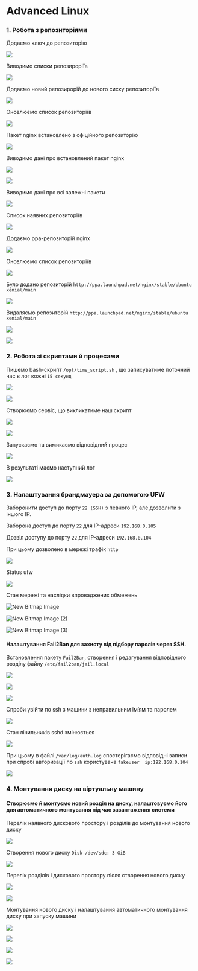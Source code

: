 # Advanced Linux

### 1. Робота з репозиторіями

Додаємо ключ до репозиторію

![](Report/image1.png)

Виводимо списки репозироріїв

![](Report/image2.png)

Додаємо новий репозирорій до нового сиску репозиторіїв

![](Report/image3.png)

Оновлюємо список репозиторіїв

![](Report/image4.png)

Пакет nginx встановлено з офіційного репозиторію

![](Report/image5.png)

Виводимо дані про встановлений пакет nginx

![](Report/image6.png)

![](Report/image7.png)

Виводимо дані про всі залежні пакети

![](Report/image8.png)

Список наявних репозиторіїв

![](Report/image9.png)

Додаємо ppa-репозиторій nginx

![](Report/image10.png)

Оновлюємо список репозиторіїв

![](Report/image11.png)

Було додано репозиторій  `http://ppa.launchpad.net/nginx/stable/ubuntu xenial/main`

![](Report/image12.png)

Видаляємо репозиторій  `http://ppa.launchpad.net/nginx/stable/ubuntu xenial/main`

![](Report/image13.png)

![](Report/image14.png)



### 2. Робота зі скриптами й процесами

   Пишемо bash-скрипт `/opt/time_script.sh` , що записуватиме поточний час в лог кожні `15 секунд`

   ![](Report/image15.png)

   ![](Report/image16.png)

   Створюємо сервіс, що викликатиме наш скрипт

   ![](Report/image17.png)

   ![](Report/image18.png)

   Запускаємо та вимикаємо відповідний процес

   ![](Report/image19.png)

   В результаті маємо наступний лог

   ![](Report/image20.png)




### 3. Налаштування брандмауера за допомогою UFW


Заборонити доступ до порту `22 (SSH)` з певного IP, але дозволити з іншого IP.

Заборона доступ до порту `22` для IP-адреси `192.168.0.105`

Дозвіл доступу до порту `22` для IP-адреси `192.168.0.104`

При цьому дозволено в мережі трафік `http`

![](Report/image21.png)

Status ufw

![](Report/image22.png)

Стан мережі та наслідки впроваджених обмежень

![New Bitmap Image](Report/image23.png)

![New Bitmap Image (2)](Report/image24.png)

![New Bitmap Image (3)](Report/image25.png)



#### Налаштування Fail2Ban для захисту від підбору паролів через SSH.

Встановлення пакету `Fail2Ban`, створення і редагування відповідного розділу файлу `/etc/fail2ban/jail.local`

![](Report/image26.png)

![](Report/image27.png)

![](Report/image28.png)

Спроби увійти по ssh з машини з неправильним ім’ям та паролем

![](Report/image29.png)

Стан лічильників sshd змінюється

![](Report/image30.png)

При цьому в файлі `/var/log/auth.log` спостерігаємо відповідні записи при спробі  авторизації по `ssh` користувача `fakeuser  ip:192.168.0.104`

![](Report/image31.png)



### 4. Монтування диску на віртуальну машину


#### Створюємо й монтуємо новий розділ на диску, налаштовуємо його для автоматичного монтування під час завантаження системи

Перелік наявного дискового простору і розділів до монтування нового диску

![](Report/image32.png)

Створення нового диску `Disk /dev/sdc: 3 GiB`

![](Report/image33.png)

Перелік розділів і дискового простору після створення нового диску

![](Report/image34.png)

![](Report/image35.png)

Монтування нового диску і налаштування автоматичного монтування диску при запуску машини

![](Report/image36.png)

![](Report/image37.png)

![](Report/image38.png)

![](Report/image39.png)

